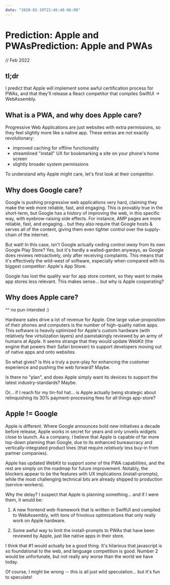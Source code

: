 ```yaml
---
date: "2020-02-19T21:46:48-06:00"
---
```


# Prediction: Apple and PWAsPrediction: Apple and PWAs

// Feb 2022

## tl;dr

I predict that Apple will implement some awful certification process for PWAs, and that they'll release a React competitor that compiles SwiftUI -> WebAssembly.

## What is a PWA, and why does Apple care?

Progressive Web Applications are just websites with extra permissions, so they feel slightly more like a native app. These extras are not exactly revolutionary:

- improved caching for offline functionality
- streamlined "install" UX for bookmarking a site on your phone's home screen
- slightly broader system permissions

To understand why Apple might care, let's first look at their competitor.

## Why does Google care?

Google is pushing progressive web applications very hard, claiming they make the web more reliable, fast, and engaging. This is provably true in the short-term, but Google has a history of improving the web, in this specific way, with eyebrow-raising side effects. For instance, AMP pages are more reliable, fast, and engaging... but they also require that Google hosts & serves all of the content, giving them even tighter control over the supply-chain of the internet.

But wait! In this case, isn't Google actually ceding control _away_ from its own Google Play Store? Yes, but it's hardly a walled-garden anyways, as Google does reviews retroactively, only after receiving complaints. This means that it's effectively the wild-west of software, especially when compared with its biggest competitor: Apple's App Store.

Google has lost the quality war for app store content, so they want to make app stores less relevant. This makes sense... but why is Apple cooperating?

## Why does Apple care?

^^ no pun intended :)

Hardware sales drive a lot of revenue for Apple. One large value-proposition of their phones and computers is the number of high-quality native apps. This software is heavily optimized for Apple's custom hardware (with relatively few virtulization layers) and painstakingly reviewed by an army of humans at Apple. It seems strange that they would update WebKit (the engine that powers their Safari browser) to support developers moving out of native apps and onto websites.

So what gives? Is this a truly a pure-play for enhancing the customer experience and pushing the web forward? Maybe.

Is there no "plan", and does Apple simply want its devices to support the latest industry-standards? Maybe.

Or... if I reach for my tin-foil hat... is Apple actually being strategic about relinquishing its 30% payment-processing fees for all things app-store?

## Apple != Google

Apple is different. Where Google announces bold new initiatives a decade before release, Apple works in secret for years and only unveils widgets close to launch. As a company, I believe that Apple is capable of far more top-down planning than Google, due to its enhanced bureaucracy and vertically-integrated product lines (that require _relatively_ less buy-in from partner companies).

Apple has updated WebKit to support _some_ of the PWA capabilities, and the rest are simply on the roadmap for future improvement. Notably, the blockers appear to be the features with UX implications (install-prompts), while the most challenging technical bits are already shipped to production (service-workers).

Why the delay? I suspect that Apple is planning something... and if I were them, it would be:

1) A new frontend web-framework that is written in SwiftUI and compiled to WebAssembly, with tons of frivolous optimizations that only really work on Apple hardware.

2) Some awful way to limit the install-prompts to PWAs that have been reviewed by Apple, just like native apps in their store.

I think that #1 would actually be a good thing. It's hilarious that javascript is so foundational to the web, and language competition is good. Number 2 would be unfortunate, but not really any worse than the world we have today.

Of course, I might be wrong -- this is all just wild speculation... but it's fun to speculate!
